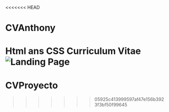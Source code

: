 <<<<<<< HEAD
# CVAnthony
Html ans CSS Curriculum Vitae
![Landing Page](https://i.ytimg.com/vi/zAVhHHS_IH4/maxresdefault.jpg)
=======
# CVProyecto
>>>>>>> 05925c413999597af47e156b3923f3bf50f99645
